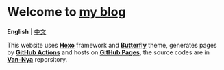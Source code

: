 # Welcome to [my blog](blog.ruavan.moe "Van_Nya's Nest")

**English** | [中文](README_CN.md "README_CN.md")

This website uses [**Hexo**](https://hexo.io "Hexo Site") framework and [**Butterfly**](https://butterfly.js.org "Butterfly Site") theme, generates pages by [**GitHub Actions**](https://github.com/features/actions "GitHub Actions Site") and hosts on [**GitHub Pages**](https://pages.github.com/ "GitHub Pages Site"), the source codes are in [**Van-Nya**](https://github.com/Van-Nya/Van-Nya "Nya? Nya!") reporsitory.
